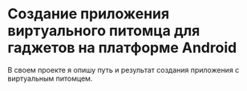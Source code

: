 # **Создание приложения виртуального питомца для гаджетов на платформе Android**
В своем проекте я опишу путь и результат создания приложения с виртуальным питомцем.
